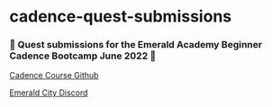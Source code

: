 # cadence-quest-submissions

### 💎 Quest submissions for the Emerald Academy Beginner Cadence Bootcamp June 2022 💎

[Cadence Course Github](https://github.com/emerald-dao/beginner-cadence-course)

[Emerald City Discord](https://discord.gg/63uTbeGYvY)
